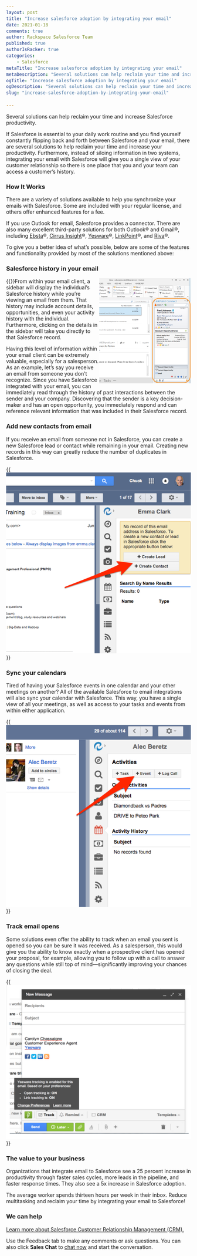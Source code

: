 ```yaml
---
layout: post
title: "Increase salesforce adoption by integrating your email"
date: 2021-01-18
comments: true
author: Rackspace Salesforce Team
published: true
authorIsRacker: true
categories:
    - Salesforce
metaTitle: "Increase salesforce adoption by integrating your email"
metaDescription: "Several solutions can help reclaim your time and increase productivity."
ogTitle: "Increase salesforce adoption by integrating your email"
ogDescription: "Several solutions can help reclaim your time and increase productivity."
slug: "increase-salesforce-adoption-by-integrating-your-email"

---
```


Several solutions can help reclaim your time and increase Salesforce productivity.

<!--more-->

If Salesforce is essential to your daily work routine and you find yourself
constantly flipping back and forth between Salesforce and your email, there are
several solutions to help reclaim your time and increase your
productivity. Furthermore, instead of siloing information in two systems,
integrating your email with Salesforce will give you a single view of your
customer relationship so there is one place that you and your team can access a
customer’s history.

### How It Works

There are a variety of solutions available to help you synchronize
your emails with Salesforce. Some are included with your regular license, and
others offer enhanced features for a fee.

If you use Outlook for email, Salesforce provides a connector.
There are also many excellent third-party solutions for both Outlook&reg;
and Gmail&reg;, including [Ebsta](http://www.ebsta.com/)&reg;, [Cirrus
Insight](http://www.cirrusinsight.com/)&reg;,
[Yesware](http://www.yesware.com/)&reg;,
[LinkPoint](https://www.linkpoint360.com/)&reg;, and
[Riva](http://www.rivacrmintegration.com/)&reg;.

To give you a better idea of what’s possible, below are some of the features and
functionality provided by most of the solutions mentioned above:

### Salesforce history in your email

{{<img src="LinkPoint-sidebar2.png" title="" alt="" width="250" style="float:right">}}From within your email
client, a sidebar will display the individual’s Salesforce history while you’re
viewing an email from them. That history may include account details,
opportunities, and even your activity history with the individual. Furthermore,
clicking on the details in the sidebar will take you directly to that Salesforce
record.

Having this level of information within your email client can be extremely
valuable, especially for a salesperson. As an example, let’s say you receive an
email from someone you don’t recognize. Since you have Salesforce integrated
with your email, you can immediately read through the history of past
interactions between the sender and your company. Discovering that the sender is
a key decision-maker and has an open opportunity, you immediately respond and
can reference relevant information that was included in their Salesforce record.

### Add new contacts from email

If you receive an email from someone not in
Salesforce, you can create a new Salesforce lead or contact while remaining in
your email. Creating new records in this way can greatly reduce the number of
duplicates in Salesforce.

{{<img src="add-contact.png" title="" alt="" style="center">}}

### Sync your calendars

Tired of having your Salesforce events in one calendar and
your other meetings on another? All of the available Salesforce to email
integrations will also sync your calendar with Salesforce. This way, you have a
single view of all your meetings, as well as access to your tasks and events
from within either application.

{{<img src="calendar2.png" title="" alt="" style="center">}}

### Track email opens

Some solutions even offer the ability to track when an email
you sent is opened so you can be sure it was received. As a salesperson, this
would give you the ability to know exactly when a prospective client has opened
your proposal, for example, allowing you to follow up with a call to answer any
questions while still top of mind—significantly improving your chances of
closing the deal.

{{<img src="yesware.png" title="" alt="" style="center">}}

### The value to your business

Organizations that integrate email to Salesforce see
a 25 percent increase in productivity through faster sales cycles, more leads in
the pipeline, and faster response times. They also see a 5x increase in
Salesforce adoption.

The average worker spends thirteen hours per week in their inbox. Reduce
multitasking and reclaim your time by integrating your email to Salesforce!

### We can help

<a class="cta blue" id="cta" href="https://www.rackspace.com/applications/salesforce">Learn more about
Salesforce Customer Relationship Management (CRM).</a>

Use the Feedback tab to make any comments or ask questions. You can also click
**Sales Chat** to [chat now](https://www.rackspace.com/) and start the
conversation.
